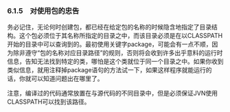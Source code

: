 ### 6.1.5　对使用包的忠告

务必记住，无论何时创建包，都已经在给定包的名称的时候隐含地指定了目录结构。这个包必须位于其名称所指定的目录之中，而该目录必须是在以CLASSPATH开始的目录中可以查询到的。最初使用关键字package，可能会有一点不顺，因为除非遵守“包的名称对应目录路径”的规则，否则将会收到许多出乎意料的运行时信息，告知无法找到特定的类，哪怕是这个类就位于同一个目录之中。如果你收到类似信息，就用注释掉package语句的方法试一下，如果这样程序就能运行的话，你就可以知道问题出在哪里了。

注意，编译过的代码通常放置在与源代码的不同目录中，但是必须保证JVN使用CLASSPATH可以找到该路径。